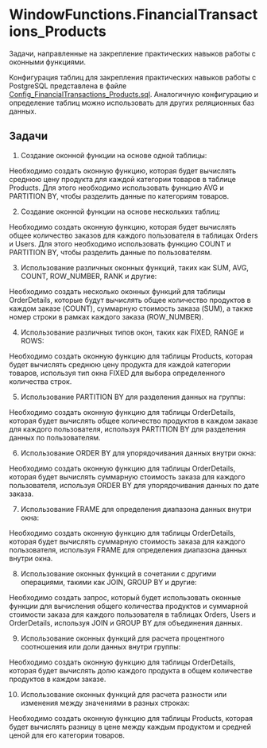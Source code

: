 # WindowFunctions.FinancialTransactions_Products

Задачи, направленные на закрепление практических навыков работы с оконными функциями.

Конфигурация таблиц для закрепления практических навыков работы с PostgreSQL представлена в файле [Config_FinancialTransactions_Products.sql](../../../sql/postgresql/Config_FinancialTransactions_Products.sql). 
Аналогичную конфигурацию и определение таблиц можно использовать для других реляционных баз данных. 

## Задачи

1. Создание оконной функции на основе одной таблицы:

Необходимо создать оконную функцию, которая будет вычислять среднюю цену продукта для каждой категории товаров в таблице Products. Для этого необходимо использовать функцию AVG и PARTITION BY, чтобы разделить данные по категориям товаров.

2. Создание оконной функции на основе нескольких таблиц:

Необходимо создать оконную функцию, которая будет вычислять общее количество заказов для каждого пользователя в таблицах Orders и Users. Для этого необходимо использовать функцию COUNT и PARTITION BY, чтобы разделить данные по пользователям.

3. Использование различных оконных функций, таких как SUM, AVG, COUNT, ROW_NUMBER, RANK и другие:

Необходимо создать несколько оконных функций для таблицы OrderDetails, которые будут вычислять общее количество продуктов в каждом заказе (COUNT), суммарную стоимость заказа (SUM), а также номер строки в рамках каждого заказа (ROW_NUMBER).

4. Использование различных типов окон, таких как FIXED, RANGE и ROWS:

Необходимо создать оконную функцию для таблицы Products, которая будет вычислять среднюю цену продукта для каждой категории товаров, используя тип окна FIXED для выбора определенного количества строк.

5. Использование PARTITION BY для разделения данных на группы:

Необходимо создать оконную функцию для таблицы OrderDetails, которая будет вычислять общее количество продуктов в каждом заказе для каждого пользователя, используя PARTITION BY для разделения данных по пользователям.

6. Использование ORDER BY для упорядочивания данных внутри окна:

Необходимо создать оконную функцию для таблицы OrderDetails, которая будет вычислять суммарную стоимость заказа для каждого пользователя, используя ORDER BY для упорядочивания данных по дате заказа.

7. Использование FRAME для определения диапазона данных внутри окна:

Необходимо создать оконную функцию для таблицы OrderDetails, которая будет вычислять суммарную стоимость заказа для каждого пользователя, используя FRAME для определения диапазона данных внутри окна.

8. Использование оконных функций в сочетании с другими операциями, такими как JOIN, GROUP BY и другие:

Необходимо создать запрос, который будет использовать оконные функции для вычисления общего количества продуктов и суммарной стоимости заказа для каждого пользователя в таблицах Orders, Users и OrderDetails, используя JOIN и GROUP BY для объединения данных.

9. Использование оконных функций для расчета процентного соотношения или доли данных внутри группы:

Необходимо создать оконную функцию для таблицы OrderDetails, которая будет вычислять долю каждого продукта в общем количестве продуктов в каждом заказе.

10. Использование оконных функций для расчета разности или изменения между значениями в разных строках:

Необходимо создать оконную функцию для таблицы Products, которая будет вычислять разницу в цене между каждым продуктом и средней ценой для его категории товаров.
